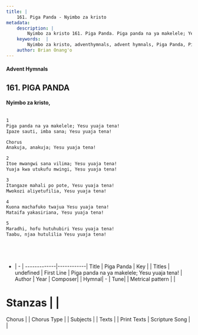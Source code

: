 ```yaml
---
title: |
    161. Piga Panda - Nyimbo za kristo
metadata:
    description: |
        Nyimbo za kristo 161. Piga Panda. Piga panda na ya makelele; Yesu yuaja tena!  Ipaze sauti, imba sana; Yesu yuaja tena!  Chorus Anakuja, anakuja; Yesu yuaja tena!  
    keywords:  |
        Nyimbo za kristo, adventhymnals, advent hymnals, Piga Panda, Piga panda na ya makelele; Yesu yuaja tena! . 
    author: Brian Onang'o
---
```


#### Advent Hymnals
## 161. PIGA PANDA
####  Nyimbo za kristo,

```txt

1
Piga panda na ya makelele; Yesu yuaja tena! 
Ipaze sauti, imba sana; Yesu yuaja tena!

Chorus
Anakuja, anakuja; Yesu yuaja tena!

2
Itoe mwangwi sana vilima; Yesu yuaja tena! 
Yuaja kwa utukufu mwingi, Yesu yuaja tena!

3
Itangaze mahali po pote, Yesu yuaja tena! 
Mwokozi aliyetufilia, Yesu yuaja tena!

4
Kuona machafuko twajua Yesu yuaja tena! 
Mataifa yakasiriana, Yesu yuaja tena!

5
Maradhi, hofu hutuhubiri Yesu yuaja tena! 
Taabu, njaa hutulilia Yesu yuaja tena!






```

- |   -  |
-------------|------------|
Title | Piga Panda |
Key |  |
Titles | undefined |
First Line | Piga panda na ya makelele; Yesu yuaja tena!  |
Author | 
Year | 
Composer| |
Hymnal|  - |
Tune|  |
Metrical pattern | |
# Stanzas |  |
Chorus |  |
Chorus Type |  |
Subjects | |
Texts |  |
Print Texts | 
Scripture Song |  |
    
